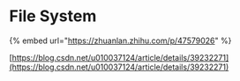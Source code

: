 # File System

{% embed url="https://zhuanlan.zhihu.com/p/47579026" %}

[https://blog.csdn.net/u010037124/article/details/39232271](https://blog.csdn.net/u010037124/article/details/39232271)





